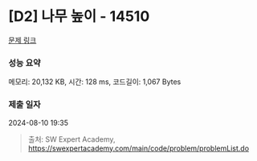 # [D2] 나무 높이 - 14510 

[문제 링크](https://swexpertacademy.com/main/code/problem/problemDetail.do?contestProbId=AYFofW8qpXYDFAR4) 

### 성능 요약

메모리: 20,132 KB, 시간: 128 ms, 코드길이: 1,067 Bytes

### 제출 일자

2024-08-10 19:35



> 출처: SW Expert Academy, https://swexpertacademy.com/main/code/problem/problemList.do